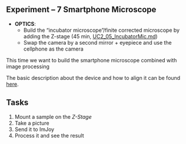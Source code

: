## Experiment – 7 Smartphone Microscope


* **OPTICS**:
  * Build the “incubator microscope”/finite corrected microscope by adding the Z-stage (45 min, [UC2_05_IncubatorMic.md](UC2_05_IncubatorMic.md))
  * Swap the camera by a second mirror + eyepiece and use the cellphone as the camera




This time we want to build the smartphone microscope combined with image processing

The basic description about the device and how to align it can be found [here](../../APPLICATIONS/APP_SMARTPHONE_MICROSCOPE).

## Tasks

1. Mount a sample on the *Z-Stage*
2. Take a picture
3. Send it to ImJoy
4. Process it and see the result
